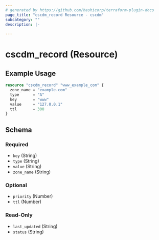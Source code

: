 ```yaml
---
# generated by https://github.com/hashicorp/terraform-plugin-docs
page_title: "cscdm_record Resource - cscdm"
subcategory: ""
description: |-
  
---
```


# cscdm_record (Resource)



## Example Usage

```terraform
resource "cscdm_record" "www_example_com" {
  zone_name = "example.com"
  type      = "A"
  key       = "www"
  value     = "127.0.0.1"
  ttl       = 300
}
```

<!-- schema generated by tfplugindocs -->
## Schema

### Required

- `key` (String)
- `type` (String)
- `value` (String)
- `zone_name` (String)

### Optional

- `priority` (Number)
- `ttl` (Number)

### Read-Only

- `last_updated` (String)
- `status` (String)
